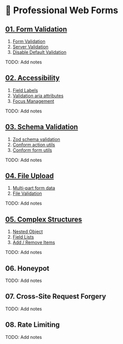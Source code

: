# 📝 Professional Web Forms

## [01. Form Validation](./01.form-validation/)

1. [Form Validation](./01.form-validation/01.form-validation/)
2. [Server Validation](./01.form-validation/02.server-validation/)
3. [Disable Default Validation](./01.form-validation/03.no-validate/)

TODO: Add notes

## [02. Accessibility](./02.accessibility/)

1. [Field Labels](./02.accessibility/01.labels/)
2. [Validation aria attributes](./02.accessibility/02.aria/)
3. [Focus Management](./02.accessibility/03.focus/)

TODO: Add notes

## [03. Schema Validation](./03.schema-validation/)

1. [Zod schema validation](./03.schema-validation/01.zod/)
2. [Conform action utils](./03.schema-validation/02.conform-action/)
3. [Conform form utils](./03.schema-validation/03.conform-form/)

TODO: Add notes

## [04. File Upload](./04.file-upload/)

1. [Multi-part form data](./04.file-upload/01.multi-part/)
2. [File Validation](./04.file-upload/02.file-validation/)

TODO: Add notes

## [05. Complex Structures](./05.complex-structures/)

1. [Nested Object](./05.complex-structures/01.nested/)
2. [Field Lists](./05.complex-structures/02.lists/)
3. [Add / Remove Items](./05.complex-structures/03.add-remove/)

TODO: Add notes

## 06. Honeypot

TODO: Add notes

## 07. Cross-Site Request Forgery

TODO: Add notes

## 08. Rate Limiting

TODO: Add notes
